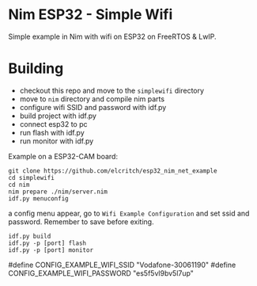 # Nim ESP32 - Simple Wifi

Simple example in Nim with wifi on ESP32 on FreeRTOS & LwIP.

# Building

- checkout this repo and move to the `simplewifi` directory
- move to `nim` directory and compile nim parts
- configure wifi SSID and password with idf.py
- build project with idf.py
- connect esp32 to pc
- run flash with idf.py
- run monitor with idf.py

Example on a ESP32-CAM board:

```shell
git clone https://github.com/elcritch/esp32_nim_net_example
cd simplewifi
cd nim
nim prepare ./nim/server.nim
idf.py menuconfig
```
a config menu appear, go to `Wifi Example Configuration` and set ssid and password.
Remember to save before exiting.
```
idf.py build
idf.py -p [port] flash
idf.py -p [port] monitor
```

#define CONFIG_EXAMPLE_WIFI_SSID "Vodafone-30061190"
#define CONFIG_EXAMPLE_WIFI_PASSWORD "es5f5vl9bv5l7up"
